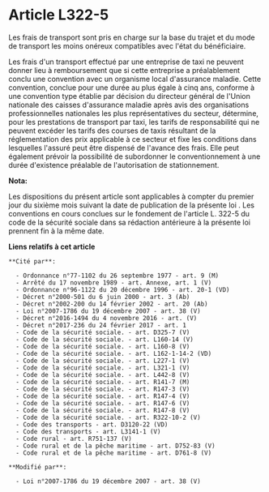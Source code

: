 # Article L322-5

Les frais de transport sont pris en charge sur la base du trajet et du mode de transport les moins onéreux compatibles avec
l'état du bénéficiaire.

Les frais d'un transport effectué par une entreprise de taxi ne peuvent donner lieu à remboursement que si cette entreprise a
préalablement conclu une convention avec un organisme local d'assurance maladie. Cette convention, conclue pour une durée au
plus égale à cinq ans, conforme à une convention type établie par décision du directeur général de l'Union nationale des
caisses d'assurance maladie après avis des organisations professionnelles nationales les plus représentatives du secteur,
détermine, pour les prestations de transport par taxi, les tarifs de responsabilité qui ne peuvent excéder les tarifs des
courses de taxis résultant de la réglementation des prix applicable à ce secteur et fixe les conditions dans lesquelles
l'assuré peut être dispensé de l'avance des frais. Elle peut également prévoir la possibilité de subordonner le
conventionnement à une durée d'existence préalable de l'autorisation de stationnement.

**Nota:**

Les dispositions du présent article sont applicables à compter du premier jour du sixième mois suivant la date de publication
de la présente loi . Les conventions en cours conclues sur le fondement de l'article L. 322-5 du code de la sécurité sociale
dans sa rédaction antérieure à la présente loi prennent fin à la même date.

**Liens relatifs à cet article**

	**Cité par**:

	  - Ordonnance n°77-1102 du 26 septembre 1977 - art. 9 (M)
	  - Arrêté du 17 novembre 1989 - art. Annexe, art. 1 (V)
	  - Ordonnance n°96-1122 du 20 décembre 1996 - art. 20-1 (VD)
	  - Décret n°2000-501 du 6 juin 2000 - art. 3 (Ab)
	  - Décret n°2002-200 du 14 février 2002 - art. 20 (Ab)
	  - Loi n°2007-1786 du 19 décembre 2007 - art. 38 (V)
	  - Décret n°2016-1494 du 4 novembre 2016 - art. (V)
	  - Décret n°2017-236 du 24 février 2017 - art. 1
	  - Code de la sécurité sociale. - art. D325-7 (V)
	  - Code de la sécurité sociale. - art. L160-14 (V)
	  - Code de la sécurité sociale. - art. L160-8 (V)
	  - Code de la sécurité sociale. - art. L162-1-14-2 (VD)
	  - Code de la sécurité sociale. - art. L227-1 (V)
	  - Code de la sécurité sociale. - art. L321-1 (V)
	  - Code de la sécurité sociale. - art. L442-8 (V)
	  - Code de la sécurité sociale. - art. R141-7 (M)
	  - Code de la sécurité sociale. - art. R147-3 (V)
	  - Code de la sécurité sociale. - art. R147-4 (V)
	  - Code de la sécurité sociale. - art. R147-6 (V)
	  - Code de la sécurité sociale. - art. R147-8 (V)
	  - Code de la sécurité sociale. - art. R322-10-2 (V)
	  - Code des transports - art. D3120-22 (VD)
	  - Code des transports - art. L3141-1 (V)
	  - Code rural - art. R751-137 (V)
	  - Code rural et de la pêche maritime - art. D752-83 (V)
	  - Code rural et de la pêche maritime - art. D761-8 (V)

	**Modifié par**:

	  - Loi n°2007-1786 du 19 décembre 2007 - art. 38 (V)
